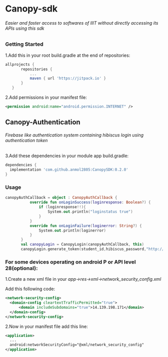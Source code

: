 # Canopy-sdk

###### *Easier and faster access to softwares of IIIT without directly accessing its APIs using this sdk*

### Getting Started
1.Add this in your root build.gradle at the end of repositories:

 ``` gradle
allprojects {
		repositories {
			...
			maven { url 'https://jitpack.io' }
		}
	}
 ```
  
 2.Add permissions in your manifest file:
 
  ```xml
<permission android:name="android.permission.INTERNET" />       
```

## Canopy-Authentication

###### Firebase like authentication system containing hibiscus login using authentication token

 3.Add these dependencies in your module app build.gradle:
 
  ``` gradle
dependencies {
    implementation 'com.github.anmol2805:CanopySDK:0.2.0'
 }
 ```
 
### Usage

 ```kotlin
canopyAuthCallback = object : CanopyAuthCallback {
            override fun onLoginSuccess(loginresponse: Boolean?) {
                if (loginresponse!!){
                    System.out.println("loginstatus true")
                }
            }
            override fun onLoginFailure(loginerror: String?) {
                System.out.println(loginerror)
            }
        }
        val canopyLogin = CanopyLogin(canopyAuthCallback, this)
        canopyLogin.generate_token(student_id,hibiscus_password,"http://14.139.198.171:8080/token/generate-token")
```

### For some devices operating on android P or API level 28(optional):

1.Create a new xml file in your *app->res->xml->network_security_config.xml*

Add this following code:

  ```xml
<network-security-config>
    <domain-config cleartextTrafficPermitted="true">
        <domain includeSubdomains="true">14.139.198.171</domain>
    </domain-config>
</network-security-config>       
```

2.Now in your manifest file add this line:

  ```xml
<application>
    ...
    android:networkSecurityConfig="@xml/network_security_config"
</application>       
```
